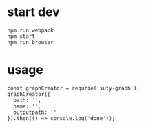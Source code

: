 # start dev
```
npm run webpack
npm start
npm run browser
```
# usage
```
const graphCreator = requrie('suty-graph');
graphCreator({
  path: '',
  name: '',
  outputpath: ''
}).then(() => console.log('done'));
```
